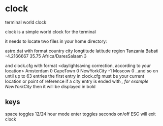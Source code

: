 # clock
terminal world clock

clock is a simple world clock for the terminal

it needs to locate two files in your home directory:

astro.dat with format
country  city   longtitude latitude        region
Tanzania Babati -4.2166667   35.75   Africa/DaresSalaam 3

and clock.cfg with format
<city> <daylightsaving correction, according to your location>
Amsterdam 0
CapeTown 0 
NewYorkCity -1
Moscow 0
..and so on until up to 63 entries
the first entry in clock.cfg must be your current location or point of reference
if a city entry is ended with *, for example NewYorkCity* then it will be displayed in bold


keys 
----
space toggles 12/24 hour mode 
enter toggles seconds on/off
ESC will exit clock

